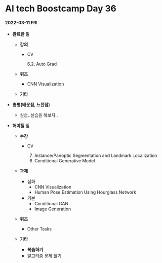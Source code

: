 # AI tech Boostcamp Day 36

#### 2022-03-11 FRI

- **완료한 일**
  
  - **강의**
    - CV
      
      6.2. Auto Grad
    
  - **퀴즈**
    
    - CNN Visualization
    
  - **기타**
  
- **총평(배운점, 느낀점)**
  
  - 실습..실습을 해보자..
  
- **해야될 일**
  
  - **수강**
    
    - CV
    
      7. Instance/Panoptic Segmentation and Landmark Localization
      8. Conditional Generative Model
  - **과제**
  
    - 심화
      - CNN Visualization
      - Human Pose Estimation Using Hourglass Network
    - 기본
      - Conditional GAN
      - Image Generation
  - **퀴즈**
    - Other Tasks
  - **기타**
    - **복습하기**
    - 알고리즘 문제 풀기
